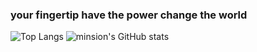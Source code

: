 ### your fingertip have the power change the world

![Top Langs](https://github-readme-stats.vercel.app/api/top-langs/?username=minsion)
![minsion's GitHub stats](https://github-readme-stats.vercel.app/api?username=minsion&show_icons=true&count_private=true&hide=prs&theme=radical)


